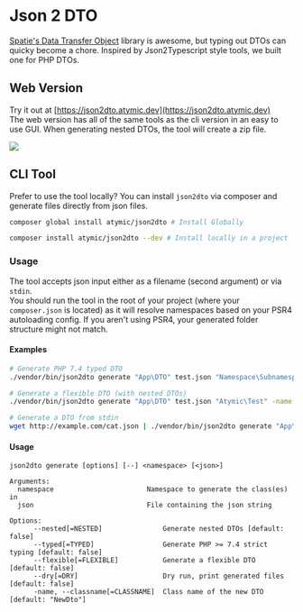 # Json 2 DTO

[Spatie's Data Transfer Object](https://github.com/spatie/data-transfer-object) library is awesome, but typing out DTOs
can quicky become a chore. Inspired by Json2Typescript style tools, we built one for PHP DTOs.

## Web Version

Try it out at [https://json2dto.atymic.dev](https://json2dto.atymic.dev)  
The web version has all of the same tools as the cli version in an easy to use GUI. When generating nested DTOs, the 
tool will create a zip file.

[![](https://repository-images.githubusercontent.com/231837839/14ed4680-2fb2-11ea-81fe-f06c5038b0dd)](https://json2dto.atymic.dev)

## CLI Tool

Prefer to use the tool locally? You can install `json2dto` via composer and generate files directly from json files.

```bash
composer global install atymic/json2dto # Install Globally

composer install atymic/json2dto --dev # Install locally in a project
```

### Usage

The tool accepts json input either as a filename (second argument) or via `stdin`.  
You should run the tool in the root of your project (where your `composer.json` is located) as it will resolve namespaces
based on your PSR4 autoloading config. If you aren't using PSR4, your generated folder structure might not match.

#### Examples

```bash
# Generate PHP 7.4 typed DTO
./vendor/bin/json2dto generate "App\DTO" test.json "Namespace\Subnamespace" -name "Test" --typed

# Generate a flexible DTO (with nested DTOs)
./vendor/bin/json2dto generate "App\DTO" test.json "Atymic\Test" -name "Test" --nested --flexible

# Generate a DTO from stdin
wget http://example.com/cat.json | ./vendor/bin/json2dto generate "App\DTO" -name Cat
```

#### Usage
```
json2dto generate [options] [--] <namespace> [<json>]

Arguments:
  namespace                       Namespace to generate the class(es) in
  json                            File containing the json string

Options:
      --nested[=NESTED]               Generate nested DTOs [default: false]
      --typed[=TYPED]                 Generate PHP >= 7.4 strict typing [default: false]
      --flexible[=FLEXIBLE]           Generate a flexible DTO [default: false]
      --dry[=DRY]                     Dry run, print generated files [default: false]
      -name, --classname[=CLASSNAME]  Class name of the new DTO [default: "NewDto"]
```
